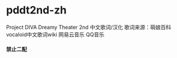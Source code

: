 # pddt2nd-zh
Project DIVA Dreamy Theater 2nd 中文歌词/汉化
歌词来源：萌娘百科 vocaloid中文歌词wiki 网易云音乐 QQ音乐
#### 禁止二配
